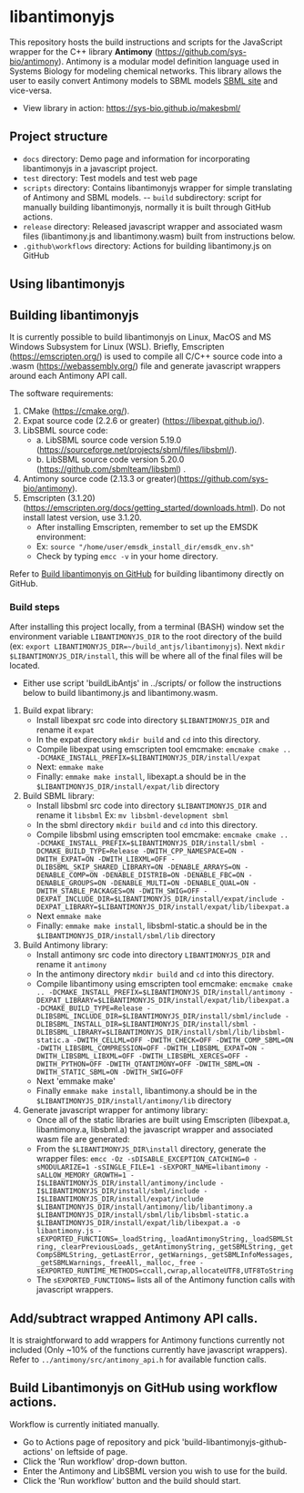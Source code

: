 
# libantimonyjs

This repository hosts the build instructions and scripts for the JavaScript wrapper for the C++ library <strong>Antimony</strong> (https://github.com/sys-bio/antimony). Antimony is a modular model definition language used in Systems Biology for modeling chemical networks. This library allows the user to easily convert Antimony models to SBML models [SBML site](https://sbml.org) and vice-versa.  
- View library in action: https://sys-bio.github.io/makesbml/

## Project structure
- `docs` directory: Demo page and information for incorporating libantimonyjs in a javascript project.
- `test` directory: Test models and test web page
- `scripts` directory: Contains libantimonyjs wrapper for simple translating of Antimony and SBML models.
-- `build` subdirectory: script for manually building libantimonyjs, normally it is built through GitHub actions.
- `release` directory: Released javascript wrapper and associated wasm files (libantimony.js and libantimony.wasm) built from instructions below.
- `.github\workflows` directory: Actions for building libantimony.js on GitHub

## Using libantimonyjs


## Building libantimonyjs
It is currently possible to build libantimonyjs on Linux, MacOS and MS Windows Subsystem for Linux (WSL). Briefly, Emscripten (https://emscripten.org/) is used to compile all C/C++ source code into a .wasm (https://webassembly.org/) file and generate javascript wrappers around each Antimony API call.

The software requirements:
1. CMake (https://cmake.org/).
2. Expat source code (2.2.6 or greater) (https://libexpat.github.io/).
3. LibSBML source code:
   * a. LibSBML source code version 5.19.0 (https://sourceforge.net/projects/sbml/files/libsbml/). 
   * b. LibSBML source code version 5.20.0 (https://github.com/sbmlteam/libsbml) .
5. Antimony source code (2.13.3 or greater)(https://github.com/sys-bio/antimony).
6. Emscripten (3.1.20) (https://emscripten.org/docs/getting_started/downloads.html). Do not install latest version, use 3.1.20.
   - After installing Emscripten, remember to set up the EMSDK environment: 
   - Ex: ``` source "/home/user/emsdk_install_dir/emsdk_env.sh" ```
   - Check by typing `emcc -v` in your home directory.
   
Refer to [Build libantimonyjs on GitHub](https://github.com/sys-bio/libantimonyjs#build-libantimonyjs-on-github-using-workflow-actions) for building libantimony directly on GitHub.  

### Build steps
After installing this project locally, from a terminal (BASH) window set the environment variable `LIBANTIMONYJS_DIR` to the root directory of the build (ex: `export LIBANTIMONYJS_DIR=~/build_antjs/libantimonyjs`). Next `mkdir $LIBANTIMONYJS_DIR/install`, this will be where all of the final files will be located.

- Either use script 'buildLibAntjs' in ../scripts/ or follow the instructions below to build libantimony.js and libantimony.wasm.

1. Build expat library:
   - Install libexpat src code into directory `$LIBANTIMONYJS_DIR` and rename it `expat`
   - In the expat directory `mkdir build` and `cd` into this directory.
   - Compile libexpat using emscripten tool emcmake:
     `emcmake cmake .. -DCMAKE_INSTALL_PREFIX=$LIBANTIMONYJS_DIR/install/expat`
   - Next: `emmake make`
   - Finally: `emmake make install`, libexapt.a should be in the `$LIBANTIMONYJS_DIR/install/expat/lib` directory 
2. Build SBML library:
   - Install libsbml src code into directory `$LIBANTIMONYJS_DIR` and rename it `libsbml`
     Ex: `mv libsbml-development sbml`
   - In the sbml directory `mkdir build` and `cd` into this directory.
   - Compile libsbml using emscripten tool emcmake:
     `emcmake cmake .. -DCMAKE_INSTALL_PREFIX=$LIBANTIMONYJS_DIR/install/sbml -DCMAKE_BUILD_TYPE=Release -DWITH_CPP_NAMESPACE=ON -DWITH_EXPAT=ON -DWITH_LIBXML=OFF -DLIBSBML_SKIP_SHARED_LIBRARY=ON -DENABLE_ARRAYS=ON -DENABLE_COMP=ON -DENABLE_DISTRIB=ON -DENABLE_FBC=ON -DENABLE_GROUPS=ON -DENABLE_MULTI=ON -DENABLE_QUAL=ON -DWITH_STABLE_PACKAGES=ON -DWITH_SWIG=OFF -DEXPAT_INCLUDE_DIR=$LIBANTIMONYJS_DIR/install/expat/include -DEXPAT_LIBRARY=$LIBANTIMONYJS_DIR/install/expat/lib/libexpat.a`
   - Next `emmake make`
   - Finally: `emmake make install`, libsbml-static.a should be in the `$LIBANTIMONYJS_DIR/install/sbml/lib` directory 
3. Build Antimony library:
   - Install antimony src code into directory `LIBANTIMONYJS_DIR` and rename it `antimony`
   - In the antimony directory `mkdir build` and `cd` into this directory.
   - Compile libantimony using emscripten tool emcmake:
     `emcmake cmake .. -DCMAKE_INSTALL_PREFIX=$LIBANTIMONYJS_DIR/install/antimony -DEXPAT_LIBRARY=$LIBANTIMONYJS_DIR/install/expat/lib/libexpat.a -DCMAKE_BUILD_TYPE=Release -DLIBSBML_INCLUDE_DIR=$LIBANTIMONYJS_DIR/install/sbml/include -DLIBSBML_INSTALL_DIR=$LIBANTIMONYJS_DIR/install/sbml -DLIBSBML_LIBRARY=$LIBANTIMONYJS_DIR/install/sbml/lib/libsbml-static.a -DWITH_CELLML=OFF -DWITH_CHECK=OFF -DWITH_COMP_SBML=ON -DWITH_LIBSBML_COMPRESSION=OFF -DWITH_LIBSBML_EXPAT=ON -DWITH_LIBSBML_LIBXML=OFF -DWITH_LIBSBML_XERCES=OFF -DWITH_PYTHON=OFF -DWITH_QTANTIMONY=OFF -DWITH_SBML=ON -DWITH_STATIC_SBML=ON -DWITH_SWIG=OFF`
   - Next 'emmake make'
   - Finally `emmake make install`, libantimony.a should be in the `$LIBANTIMONYJS_DIR/install/antimony/lib` directory
4. Generate javascript wrapper for antimony library:
   - Once all of the static libraries are built using Emscripten (libexpat.a, libantimony.a, libsbml.a) the javascript wrapper and associated wasm file are generated:
   - From the `$LIBANTIMONYJS_DIR\install` directory, generate the wrapper files:
     `emcc -Oz -sDISABLE_EXCEPTION_CATCHING=0 -sMODULARIZE=1 -sSINGLE_FILE=1 -sEXPORT_NAME=libantimony -sALLOW_MEMORY_GROWTH=1 -I$LIBANTIMONYJS_DIR/install/antimony/include -I$LIBANTIMONYJS_DIR/install/sbml/include -I$LIBANTIMONYJS_DIR/install/expat/include $LIBANTIMONYJS_DIR/install/antimony/lib/libantimony.a $LIBANTIMONYJS_DIR/install/sbml/lib/libsbml-static.a $LIBANTIMONYJS_DIR/install/expat/lib/libexpat.a -o libantimony.js -sEXPORTED_FUNCTIONS=_loadString,_loadAntimonyString,_loadSBMLString,_clearPreviousLoads,_getAntimonyString,_getSBMLString,_getCompSBMLString,_getLastError,_getWarnings,_getSBMLInfoMessages,_getSBMLWarnings,_freeAll,_malloc,_free -sEXPORTED_RUNTIME_METHODS=ccall,cwrap,allocateUTF8,UTF8ToString`
   - The `sEXPORTED_FUNCTIONS=` lists all of the Antimony function calls with javascript wrappers.  
     
## Add/subtract wrapped Antimony API calls.
It is straightforward to add wrappers for Antimony functions currently not included (Only ~10% of the functions currently have javascript wrappers). Refer to `../antimony/src/antimony_api.h` for available function calls.

## Build Libantimonyjs on GitHub using workflow actions.
Workflow is currently initiated manually.
- Go to Actions page of repository and pick 'build-libantimonyjs-github-actions' on leftside of page.
- Click the 'Run workflow' drop-down button.
- Enter the Antimony and LibSBML version you wish to use for the build.
- Click the 'Run workflow' button and the build should start.

